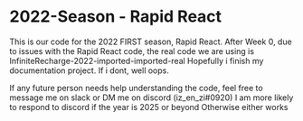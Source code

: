 # 2022-Season - Rapid React

This is our code for the 2022 FIRST season, Rapid React.
After Week 0, due to issues with the Rapid React code, the real code we are using is InfiniteRecharge-2022-imported-imported-real
Hopefully i finish my documentation project. If i dont, well oops.

If any future person needs help understanding the code, feel free to message me on slack or DM me on discord (iz_en_zi#0920)
I am more likely to respond to discord if the year is 2025 or beyond
Otherwise either works
